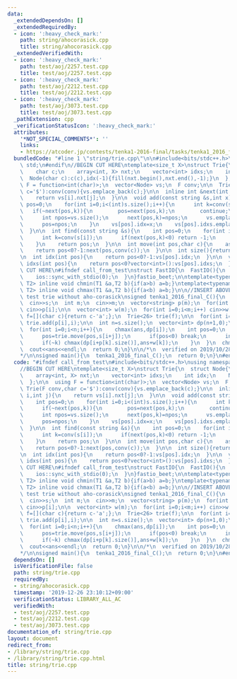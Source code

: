 ```yaml
---
data:
  _extendedDependsOn: []
  _extendedRequiredBy:
  - icon: ':heavy_check_mark:'
    path: string/ahocorasick.cpp
    title: string/ahocorasick.cpp
  _extendedVerifiedWith:
  - icon: ':heavy_check_mark:'
    path: test/aoj/2257.test.cpp
    title: test/aoj/2257.test.cpp
  - icon: ':heavy_check_mark:'
    path: test/aoj/2212.test.cpp
    title: test/aoj/2212.test.cpp
  - icon: ':heavy_check_mark:'
    path: test/aoj/3073.test.cpp
    title: test/aoj/3073.test.cpp
  _pathExtension: cpp
  _verificationStatusIcon: ':heavy_check_mark:'
  attributes:
    '*NOT_SPECIAL_COMMENTS*': ''
    links:
    - https://atcoder.jp/contests/tenka1-2016-final/tasks/tenka1_2016_final_c
  bundledCode: "#line 1 \"string/trie.cpp\"\n\n#include<bits/stdc++.h>\nusing namespace\
    \ std;\n#endif\n//BEGIN CUT HERE\ntemplate<size_t X>\nstruct Trie{\n  struct Node{\n\
    \    char c;\n    array<int, X> nxt;\n    vector<int> idxs;\n    int idx;\n  \
    \  Node(char c):c(c),idx(-1){fill(nxt.begin(),nxt.end(),-1);}\n  };\n\n  using\
    \ F = function<int(char)>;\n  vector<Node> vs;\n  F conv;\n\n  Trie(F conv,char\
    \ c='$'):conv(conv){vs.emplace_back(c);}\n\n  inline int &next(int i,int j){\n\
    \    return vs[i].nxt[j];\n  }\n\n  void add(const string &s,int x){\n    int\
    \ pos=0;\n    for(int i=0;i<(int)s.size();i++){\n      int k=conv(s[i]);\n   \
    \   if(~next(pos,k)){\n        pos=next(pos,k);\n        continue;\n      }\n\
    \      int npos=vs.size();\n      next(pos,k)=npos;\n      vs.emplace_back(s[i]);\n\
    \      pos=npos;\n    }\n    vs[pos].idx=x;\n    vs[pos].idxs.emplace_back(x);\n\
    \  }\n\n  int find(const string &s){\n    int pos=0;\n    for(int i=0;i<(int)s.size();i++){\n\
    \      int k=conv(s[i]);\n      if(next(pos,k)<0) return -1;\n      pos=next(pos,k);\n\
    \    }\n    return pos;\n  }\n\n  int move(int pos,char c){\n    assert(pos<(int)vs.size());\n\
    \    return pos<0?-1:next(pos,conv(c));\n  }\n\n  int size(){return vs.size();}\n\
    \n  int idx(int pos){\n    return pos<0?-1:vs[pos].idx;\n  }\n\n  vector<int>\
    \ idxs(int pos){\n    return pos<0?vector<int>():vs[pos].idxs;\n  }\n\n};\n//END\
    \ CUT HERE\n#ifndef call_from_test\nstruct FastIO{\n  FastIO(){\n    cin.tie(0);\n\
    \    ios::sync_with_stdio(0);\n  }\n}fastio_beet;\n\ntemplate<typename T1,typename\
    \ T2> inline void chmin(T1 &a,T2 b){if(a>b) a=b;}\ntemplate<typename T1,typename\
    \ T2> inline void chmax(T1 &a,T2 b){if(a<b) a=b;}\n\n//INSERT ABOVE HERE\n\n//\
    \ test trie without aho-corasick\nsigned tenka1_2016_final_C(){\n  string s;\n\
    \  cin>>s;\n  int m;\n  cin>>m;\n  vector<string> p(m);\n  for(int i=0;i<m;i++)\
    \ cin>>p[i];\n\n  vector<int> w(m);\n  for(int i=0;i<m;i++) cin>>w[i];\n\n  Trie<26>::F\
    \ f=[](char c){return c-'a';};\n  Trie<26> trie(f);\n\n  for(int i=0;i<m;i++)\
    \ trie.add(p[i],i);\n\n  int n=s.size();\n  vector<int> dp(n+1,0);\n  int ans=0;\n\
    \  for(int i=0;i<n;i++){\n    chmax(ans,dp[i]);\n    int pos=0;\n    for(int j=0;j<222&&i+j<n;j++){\n\
    \      pos=trie.move(pos,s[i+j]);\n      if(pos<0) break;\n      int k=trie.idx(pos);\n\
    \      if(~k) chmax(dp[i+p[k].size()],ans+w[k]);\n    }\n  }\n  chmax(ans,dp[n]);\n\
    \  cout<<ans<<endl;\n  return 0;\n}\n\n/*\n  verified on 2019/10/28\n  https://atcoder.jp/contests/tenka1-2016-final/tasks/tenka1_2016_final_c\n\
    */\n\nsigned main(){\n  tenka1_2016_final_C();\n  return 0;\n}\n#endif\n"
  code: "#ifndef call_from_test\n#include<bits/stdc++.h>\nusing namespace std;\n#endif\n\
    //BEGIN CUT HERE\ntemplate<size_t X>\nstruct Trie{\n  struct Node{\n    char c;\n\
    \    array<int, X> nxt;\n    vector<int> idxs;\n    int idx;\n    Node(char c):c(c),idx(-1){fill(nxt.begin(),nxt.end(),-1);}\n\
    \  };\n\n  using F = function<int(char)>;\n  vector<Node> vs;\n  F conv;\n\n \
    \ Trie(F conv,char c='$'):conv(conv){vs.emplace_back(c);}\n\n  inline int &next(int\
    \ i,int j){\n    return vs[i].nxt[j];\n  }\n\n  void add(const string &s,int x){\n\
    \    int pos=0;\n    for(int i=0;i<(int)s.size();i++){\n      int k=conv(s[i]);\n\
    \      if(~next(pos,k)){\n        pos=next(pos,k);\n        continue;\n      }\n\
    \      int npos=vs.size();\n      next(pos,k)=npos;\n      vs.emplace_back(s[i]);\n\
    \      pos=npos;\n    }\n    vs[pos].idx=x;\n    vs[pos].idxs.emplace_back(x);\n\
    \  }\n\n  int find(const string &s){\n    int pos=0;\n    for(int i=0;i<(int)s.size();i++){\n\
    \      int k=conv(s[i]);\n      if(next(pos,k)<0) return -1;\n      pos=next(pos,k);\n\
    \    }\n    return pos;\n  }\n\n  int move(int pos,char c){\n    assert(pos<(int)vs.size());\n\
    \    return pos<0?-1:next(pos,conv(c));\n  }\n\n  int size(){return vs.size();}\n\
    \n  int idx(int pos){\n    return pos<0?-1:vs[pos].idx;\n  }\n\n  vector<int>\
    \ idxs(int pos){\n    return pos<0?vector<int>():vs[pos].idxs;\n  }\n\n};\n//END\
    \ CUT HERE\n#ifndef call_from_test\nstruct FastIO{\n  FastIO(){\n    cin.tie(0);\n\
    \    ios::sync_with_stdio(0);\n  }\n}fastio_beet;\n\ntemplate<typename T1,typename\
    \ T2> inline void chmin(T1 &a,T2 b){if(a>b) a=b;}\ntemplate<typename T1,typename\
    \ T2> inline void chmax(T1 &a,T2 b){if(a<b) a=b;}\n\n//INSERT ABOVE HERE\n\n//\
    \ test trie without aho-corasick\nsigned tenka1_2016_final_C(){\n  string s;\n\
    \  cin>>s;\n  int m;\n  cin>>m;\n  vector<string> p(m);\n  for(int i=0;i<m;i++)\
    \ cin>>p[i];\n\n  vector<int> w(m);\n  for(int i=0;i<m;i++) cin>>w[i];\n\n  Trie<26>::F\
    \ f=[](char c){return c-'a';};\n  Trie<26> trie(f);\n\n  for(int i=0;i<m;i++)\
    \ trie.add(p[i],i);\n\n  int n=s.size();\n  vector<int> dp(n+1,0);\n  int ans=0;\n\
    \  for(int i=0;i<n;i++){\n    chmax(ans,dp[i]);\n    int pos=0;\n    for(int j=0;j<222&&i+j<n;j++){\n\
    \      pos=trie.move(pos,s[i+j]);\n      if(pos<0) break;\n      int k=trie.idx(pos);\n\
    \      if(~k) chmax(dp[i+p[k].size()],ans+w[k]);\n    }\n  }\n  chmax(ans,dp[n]);\n\
    \  cout<<ans<<endl;\n  return 0;\n}\n\n/*\n  verified on 2019/10/28\n  https://atcoder.jp/contests/tenka1-2016-final/tasks/tenka1_2016_final_c\n\
    */\n\nsigned main(){\n  tenka1_2016_final_C();\n  return 0;\n}\n#endif\n"
  dependsOn: []
  isVerificationFile: false
  path: string/trie.cpp
  requiredBy:
  - string/ahocorasick.cpp
  timestamp: '2019-12-26 23:10:12+09:00'
  verificationStatus: LIBRARY_ALL_AC
  verifiedWith:
  - test/aoj/2257.test.cpp
  - test/aoj/2212.test.cpp
  - test/aoj/3073.test.cpp
documentation_of: string/trie.cpp
layout: document
redirect_from:
- /library/string/trie.cpp
- /library/string/trie.cpp.html
title: string/trie.cpp
---
```

